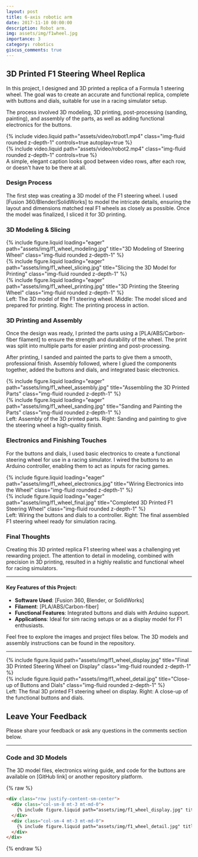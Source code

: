 ```yaml
---
layout: post
title: 6-axis robotic arm
date: 2017-11-10 00:00:00
description: Robot arm.
img: assets/img/f1wheel.jpg
importance: 3
category: robotics
giscus_comments: true
---
```


## 3D Printed F1 Steering Wheel Replica

In this project, I designed and 3D printed a replica of a Formula 1 steering wheel. The goal was to create an accurate and functional replica, complete with buttons and dials, suitable for use in a racing simulator setup.

The process involved 3D modeling, 3D printing, post-processing (sanding, painting), and assembly of the parts, as well as adding functional electronics for the buttons.

<div class="row mt-3">
    <div class="col-sm mt-3 mt-md-0">
        {% include video.liquid path="assets/video/robot1.mp4" class="img-fluid rounded z-depth-1" controls=true autoplay=true %}
    </div>
    <div class="col-sm mt-3 mt-md-0">
        {% include video.liquid path="assets/video/robot2.mp4" class="img-fluid rounded z-depth-1" controls=true %}
    </div>
</div>
<div class="caption">
    A simple, elegant caption looks good between video rows, after each row, or doesn't have to be there at all.
</div>

### Design Process

The first step was creating a 3D model of the F1 steering wheel. I used [Fusion 360/Blender/SolidWorks] to model the intricate details, ensuring the layout and dimensions matched real F1 wheels as closely as possible. Once the model was finalized, I sliced it for 3D printing.

### 3D Modeling & Slicing

<div class="row">
    <div class="col-sm mt-3 mt-md-0">
        {% include figure.liquid loading="eager" path="assets/img/f1_wheel_modeling.jpg" title="3D Modeling of Steering Wheel" class="img-fluid rounded z-depth-1" %}
    </div>
    <div class="col-sm mt-3 mt-md-0">
        {% include figure.liquid loading="eager" path="assets/img/f1_wheel_slicing.jpg" title="Slicing the 3D Model for Printing" class="img-fluid rounded z-depth-1" %}
    </div>
    <div class="col-sm mt-3 mt-md-0">
        {% include figure.liquid loading="eager" path="assets/img/f1_wheel_printing.jpg" title="3D Printing the Steering Wheel" class="img-fluid rounded z-depth-1" %}
    </div>
</div>

<div class="caption">
    Left: The 3D model of the F1 steering wheel. Middle: The model sliced and prepared for printing. Right: The printing process in action.
</div>

### 3D Printing and Assembly

Once the design was ready, I printed the parts using a [PLA/ABS/Carbon-fiber filament] to ensure the strength and durability of the wheel. The print was split into multiple parts for easier printing and post-processing.

After printing, I sanded and painted the parts to give them a smooth, professional finish. Assembly followed, where I glued the components together, added the buttons and dials, and integrated basic electronics.

<div class="row">
    <div class="col-sm mt-3 mt-md-0">
        {% include figure.liquid loading="eager" path="assets/img/f1_wheel_assembly.jpg" title="Assembling the 3D Printed Parts" class="img-fluid rounded z-depth-1" %}
    </div>
    <div class="col-sm mt-3 mt-md-0">
        {% include figure.liquid loading="eager" path="assets/img/f1_wheel_sanding.jpg" title="Sanding and Painting the Parts" class="img-fluid rounded z-depth-1" %}
    </div>
</div>

<div class="caption">
    Left: Assembly of the 3D printed parts. Right: Sanding and painting to give the steering wheel a high-quality finish.
</div>

### Electronics and Finishing Touches

For the buttons and dials, I used basic electronics to create a functional steering wheel for use in a racing simulator. I wired the buttons to an Arduino controller, enabling them to act as inputs for racing games.

<div class="row">
    <div class="col-sm mt-3 mt-md-0">
        {% include figure.liquid loading="eager" path="assets/img/f1_wheel_electronics.jpg" title="Wiring Electronics into the Wheel" class="img-fluid rounded z-depth-1" %}
    </div>
    <div class="col-sm mt-3 mt-md-0">
        {% include figure.liquid loading="eager" path="assets/img/f1_wheel_final.jpg" title="Completed 3D Printed F1 Steering Wheel" class="img-fluid rounded z-depth-1" %}
    </div>
</div>

<div class="caption">
    Left: Wiring the buttons and dials to a controller. Right: The final assembled F1 steering wheel ready for simulation racing.
</div>

### Final Thoughts

Creating this 3D printed replica F1 steering wheel was a challenging yet rewarding project. The attention to detail in modeling, combined with precision in 3D printing, resulted in a highly realistic and functional wheel for racing simulators.

---

#### Key Features of this Project:

- **Software Used**: [Fusion 360, Blender, or SolidWorks]
- **Filament**: [PLA/ABS/Carbon-fiber]
- **Functional Features**: Integrated buttons and dials with Arduino support.
- **Applications**: Ideal for sim racing setups or as a display model for F1 enthusiasts.

Feel free to explore the images and project files below. The 3D models and assembly instructions can be found in the repository.

---

<div class="row justify-content-sm-center">
    <div class="col-sm-8 mt-3 mt-md-0">
        {% include figure.liquid path="assets/img/f1_wheel_display.jpg" title="Final 3D Printed Steering Wheel on Display" class="img-fluid rounded z-depth-1" %}
    </div>
    <div class="col-sm-4 mt-3 mt-md-0">
        {% include figure.liquid path="assets/img/f1_wheel_detail.jpg" title="Close-up of Buttons and Dials" class="img-fluid rounded z-depth-1" %}
    </div>
</div>

<div class="caption">
    Left: The final 3D printed F1 steering wheel on display. Right: A close-up of the functional buttons and dials.
</div>

## Leave Your Feedback

Please share your feedback or ask any questions in the comments section below.

---

### Code and 3D Models

The 3D model files, electronics wiring guide, and code for the buttons are available on [GitHub link] or another repository platform.

{% raw %}
```html
<div class="row justify-content-sm-center">
  <div class="col-sm-8 mt-3 mt-md-0">
    {% include figure.liquid path="assets/img/f1_wheel_display.jpg" title="Final 3D Printed Steering Wheel on Display" class="img-fluid rounded z-depth-1" %}
  </div>
  <div class="col-sm-4 mt-3 mt-md-0">
    {% include figure.liquid path="assets/img/f1_wheel_detail.jpg" title="Close-up of Buttons and Dials" class="img-fluid rounded z-depth-1" %}
  </div>
</div>
```

{% endraw %}
